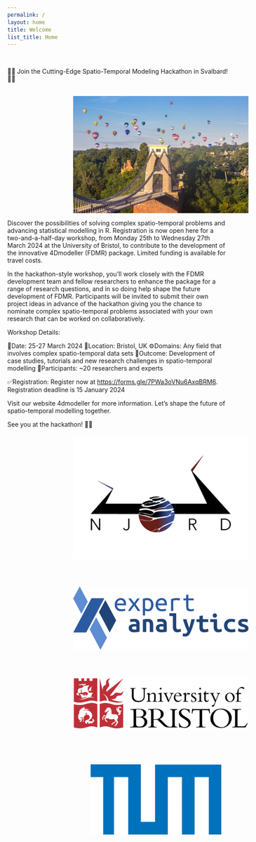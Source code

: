 ```yaml
---
permalink: /
layout: home
title: Welcome
list_title: Home
---
```



<br/>

📢📢 Join the Cutting-Edge Spatio-Temporal Modeling Hackathon in Svalbard! 📢📢

<br/>

<img src="assets/imgs/image005.jpg" alt="Bristol" style="vertical-align:middle; margin:0px 150px" width=400px>

<br/>

Discover the possibilities of solving complex spatio-temporal problems and advancing statistical modelling in R. Registration is now open here for a two-and-a-half-day workshop, from Monday 25th to Wednesday 27th March 2024 at the University of Bristol, to contribute to the development of the innovative 4Dmodeller (FDMR) package. Limited funding is available for travel costs.

In the hackathon-style workshop, you’ll work closely with the FDMR development team and fellow researchers to enhance the package for a range of research questions, and in so doing help shape the future development of FDMR. Participants will be invited to submit their own project ideas in advance of the hackathon giving you the chance to nominate complex spatio-temporal problems associated with your own research that can be worked on collaboratively.

Workshop Details:

📅Date: 25-27 March 2024
📍Location: Bristol, UK
⚙️Domains: Any field that involves complex spatio-temporal data sets
🚀Outcome: Development of case studies, tutorials and new research challenges in spatio-temporal modelling
📝Participants: ~20 researchers and experts

✅Registration: Register now at https://forms.gle/7PWa3oVNu6AxqBRM6. Registration deadline is 15 January 2024

Visit our website 4dmodeller for more information. Let’s shape the future of spatio-temporal modelling together.

See you at the hackathon! 👩‍💻


<a href="https://www.mn.uio.no/njord/english/about/index.html"><img src="assets/imgs/Njord.png" width="400px" height="285px" alt="Njord Centre at University of Oslo" style="vertical-align:middle;margin:0px 150px"></a>

<br />
<br />

<a href="https://www.expertanalytics.no/"><img src="assets/imgs/logo_texted.png" width="400px" height="145px" alt="Expert Analytics" style="vertical-align:middle;margin:0px 150px"></a>

<br />
<br />

<a href="https://www.bristol.ac.uk/geography/"><img src="assets/imgs/Bristol.png" width="400px" height="120px" alt="University of Bristol" style="vertical-align:middle;margin:0px 150px"></a>

<br />
<br />
<br />

<a href="https://ai4eo.de"><img src="assets/imgs/lab.png" width="298px" height="160px" alt="TU Munich AI4EO Lab" style="vertical-align:middle;margin:0px 190px"></a>



